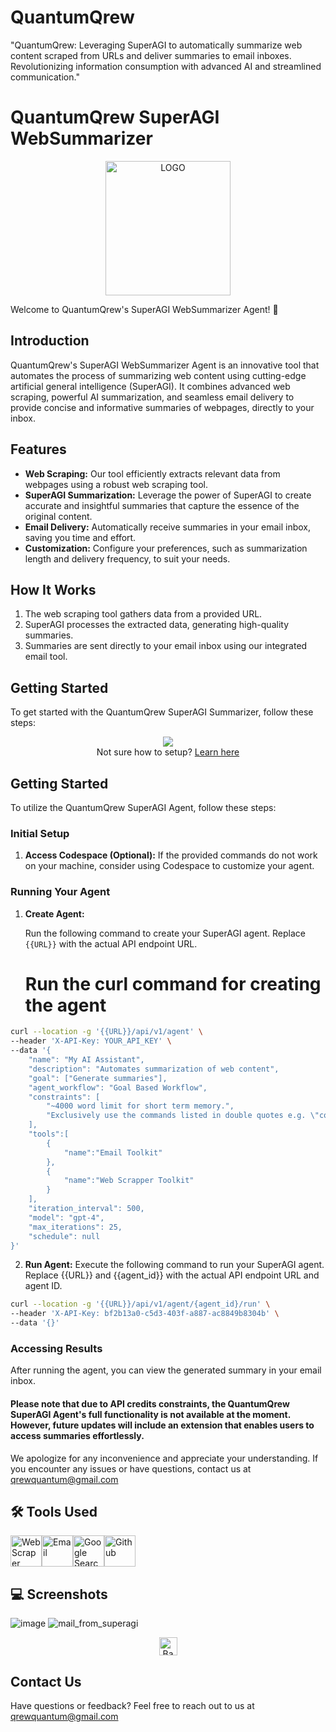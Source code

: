 # QuantumQrew
"QuantumQrew: Leveraging SuperAGI to automatically summarize web content scraped from URLs and deliver summaries to email inboxes. Revolutionizing information consumption with advanced AI and streamlined communication."

# QuantumQrew SuperAGI WebSummarizer
<p align = "center"><a href="#"><img src=https://github.com/Vashistha-1802/QuantumQrew/assets/81288311/02926a2f-e38b-4d65-8afc-1cc870b37ea2 height=215px width=200px alt="LOGO" valign="middle" title="LOGO"></a>
</p>

Welcome to QuantumQrew's SuperAGI WebSummarizer Agent! 🚀

## Introduction

QuantumQrew's SuperAGI WebSummarizer Agent is an innovative tool that automates the process of summarizing web content using cutting-edge artificial general intelligence (SuperAGI). It combines advanced web scraping, powerful AI summarization, and seamless email delivery to provide concise and informative summaries of webpages, directly to your inbox.

## Features

- **Web Scraping:** Our tool efficiently extracts relevant data from webpages using a robust web scraping tool.
- **SuperAGI Summarization:** Leverage the power of SuperAGI to create accurate and insightful summaries that capture the essence of the original content.
- **Email Delivery:** Automatically receive summaries in your email inbox, saving you time and effort.
- **Customization:** Configure your preferences, such as summarization length and delivery frequency, to suit your needs.

## How It Works

1. The web scraping tool gathers data from a provided URL.
2. SuperAGI processes the extracted data, generating high-quality summaries.
3. Summaries are sent directly to your email inbox using our integrated email tool.

## Getting Started

To get started with the QuantumQrew SuperAGI Summarizer, follow these steps:

<p align="center">
<a href="https://github.com/codespaces/new?hide_repo_select=true&ref=main&repo=640182997&machine=basicLinux32gb&location=EastUs"> <img src="https://github.com/codespaces/badge.svg"></a><br>Not sure how to setup? <a href="https://youtu.be/yvmNthyWYCE">Learn here</a>
</p>

## Getting Started

To utilize the QuantumQrew SuperAGI Agent, follow these steps:

### Initial Setup

1. **Access Codespace (Optional):** If the provided commands do not work on your machine, consider using Codespace to customize your agent.

### Running Your Agent

1. **Create Agent:**

   Run the following command to create your SuperAGI agent. Replace `{{URL}}` with the actual API endpoint URL.
    # Run the curl command for creating the agent
   
```bash
curl --location -g '{{URL}}/api/v1/agent' \
--header 'X-API-Key: YOUR_API_KEY' \
--data '{
    "name": "My AI Assistant",
    "description": "Automates summarization of web content",
    "goal": ["Generate summaries"],
    "agent_workflow": "Goal Based Workflow", 
    "constraints": [
        "~4000 word limit for short term memory.",
        "Exclusively use the commands listed in double quotes e.g. \"command name\""
    ],
    "tools":[
        {   
            "name":"Email Toolkit"
        },
        {   
            "name":"Web Scrapper Toolkit"
        }
    ],
    "iteration_interval": 500,
    "model": "gpt-4",
    "max_iterations": 25,
    "schedule": null
}'
```

2. **Run Agent:**
Execute the following command to run your SuperAGI agent. Replace {{URL}} and {{agent_id}} with the actual API endpoint URL and agent ID.

```bash
curl --location -g '{{URL}}/api/v1/agent/{agent_id}/run' \
--header 'X-API-Key: bf2b13a0-c5d3-403f-a887-ac8849b8304b' \
--data '{}'
```

### Accessing Results
After running the agent, you can view the generated summary in your email inbox.

#### Please note that due to API credits constraints, the QuantumQrew SuperAGI Agent's full functionality is not available at the moment. However, future updates will include an extension that enables users to access summaries effortlessly.

We apologize for any inconvenience and appreciate your understanding. If you encounter any issues or have questions, contact us at qrewquantum@gmail.com



## 🛠 Tools Used
<a href="#"><img src=https://superagi.com/wp-content/uploads/2023/08/Web_scraper_logo.png height=50px width=50px alt="Web Scraper" valign="middle" title="Web Scraper"></a><a href="#"><img src=https://superagi.com/wp-content/uploads/2023/05/Group-113612.png height=50px width=50px alt="Email"  valign="middle" title="Email"></a><a href="#"><img src=https://superagi.com/wp-content/uploads/2023/05/Group-113613.png height=50px width=50px alt="Google Search" valign="middle" title="Google Search"></a><a href="#"><img src=https://superagi.com/wp-content/uploads/2023/05/Group-113614.png height=50px width=50px alt="Github" valign="middle" title="Github"></a>

## 💻 Screenshots
![image](https://github.com/Vashistha-1802/QuantumQrew/assets/81288311/bf396a8f-a799-4ee8-a47f-012f06355b13)
![mail_from_superagi](https://github.com/Vashistha-1802/QuantumQrew/assets/81288311/fb6fe09d-b4b1-4a64-87ae-11be77489812)





<p align="center"><a href="https://github.com/Vashistha-1802/QuantumQrew#"><img src="https://superagi.com/wp-content/uploads/2023/05/backToTopButton.png" alt="Back to top" height="29"/></a></p>


## Contact Us
Have questions or feedback? Feel free to reach out to us at qrewquantum@gmail.com

